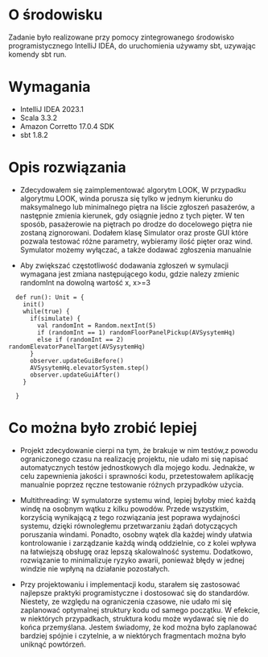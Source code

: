 
# O środowisku
Zadanie było realizowane przy pomocy zintegrowanego środowisko programistycznego IntelliJ IDEA, do uruchomienia używamy sbt, uzywając komendy sbt run.

# Wymagania

- IntelliJ IDEA 2023.1
- Scala 3.3.2
- Amazon Corretto 17.0.4 SDK
- sbt 1.8.2

# Opis rozwiązania
- Zdecydowałem się zaimplementować algorytm LOOK, W przypadku algorytmu LOOK, winda porusza się tylko w jednym kierunku do maksymalnego lub minimalnego piętra na liście zgłoszeń pasażerów, a następnie zmienia kierunek, gdy osiągnie jedno z tych pięter. W ten sposób, pasażerowie na piętrach po drodze do docelowego piętra nie zostaną zignorowani. Dodałem klasę Simulator oraz proste GUI które pozwala testować różne parametry, wybieramy ilość pięter oraz wind. Symulator możemy wyłączać, a także dodawać zgłoszenia manualnie 

- Aby zwiększać częstotliwość dodawania zgłoszeń w symulacji wymagana jest zmiana następującego kodu, gdzie nalezy zmienic randomInt na dowolną wartość x, x>=3
```
  def run(): Unit = {
    init()
    while(true) {
      if(simulate) {
        val randomInt = Random.nextInt(5)
        if (randomInt == 1) randomFloorPanelPickup(AVSysytemHq)
        else if (randomInt == 2) randomElevatorPanelTarget(AVSysytemHq)
      }
      observer.updateGuiBefore()
      AVSysytemHq.elevatorSystem.step()
      observer.updateGuiAfter()
    }

  }
```
# Co można było zrobić lepiej

- Projekt zdecydowanie cierpi na tym, że brakuje w nim testów,z powodu ograniczonego czasu na realizację projektu, nie udało mi się napisać automatycznych testów jednostkowych dla mojego kodu. Jednakże, w celu zapewnienia jakości i sprawności kodu, przetestowałem aplikację manualnie poprzez ręczne testowanie różnych przypadków użycia. 

- Multithreading: W symulatorze systemu wind, lepiej byłoby mieć każdą windę na osobnym wątku z kilku powodów. Przede wszystkim, korzyścią wynikającą z tego rozwiązania jest poprawa wydajności systemu, dzięki równoległemu przetwarzaniu żądań dotyczących poruszania windami. Ponadto, osobny wątek dla każdej windy ułatwia kontrolowanie i zarządzanie każdą windą oddzielnie, co z kolei wpływa na łatwiejszą obsługę oraz lepszą skalowalność systemu. Dodatkowo, rozwiązanie to minimalizuje ryzyko awarii, ponieważ błędy w jednej windzie nie wpłyną na działanie pozostałych.

- Przy projektowaniu i implementacji kodu, starałem się zastosować najlepsze praktyki programistyczne i dostosować się do standardów. Niestety, ze względu na ograniczenia czasowe, nie udało mi się zaplanować optymalnej struktury kodu od samego początku. W efekcie, w niektórych przypadkach, struktura kodu może wydawać się nie do końca przemyślana. Jestem świadomy, że kod można było zaplanować bardziej spójnie i czytelnie, a w niektórych fragmentach można było uniknąć powtórzeń.
